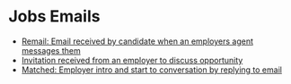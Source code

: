 # Jobs Emails

* [Remail: Email received by candidate when an employers agent messages them](remail.html)
* [Invitation received from an employer to discuss opportunity](job-invitation.html)
* [Matched: Employer intro and start to conversation by replying to email](employer-intro.html)
